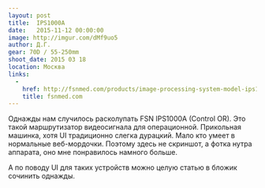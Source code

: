 ```yaml
---
layout: post
title:  IPS1000A
date:   2015-11-12 00:00:00
image: http://imgur.com/dMf9uo5
author: Д.Г.
gear: 70D / 55-250mm
shoot_date: 2015 03 18
location: Москва
links:
  -
    href: http://fsnmed.com/products/image-processing-system-model-ips1000a
    title: fsnmed.com
---
```


Однажды нам случилось расколупать FSN IPS1000A (Control OR). Это такой маршрутизатор видеосигнала для операционной. Прикольная машинка, хотя UI традиционно слегка дурацкий. Мало кто умеет в нормальные веб-мордочки. Поэтому здесь не скриншот, а фотка нутра аппарата, оно мне понравилось намного больше.

А по поводу UI для таких устройств можно целую статью в бложик сочинить однажды.
